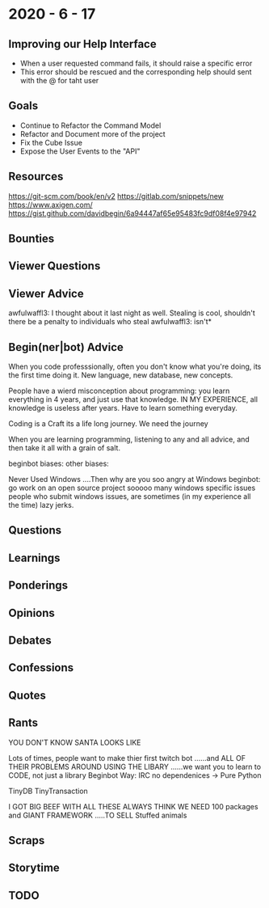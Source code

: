 # 2020 - 6 - 17

## Improving our Help Interface

- When a user requested command fails, it should raise a specific error
- This error should be rescued and the corresponding help should sent
with the @ for taht user

## Goals

- Continue to Refactor the Command Model
- Refactor and Document more of the project
- Fix the Cube Issue
- Expose the User Events to the "API"

## Resources

<https://git-scm.com/book/en/v2>
<https://gitlab.com/snippets/new>
<https://www.axigen.com/>
<https://gist.github.com/davidbegin/6a94447af65e95483fc9df08f4e97942>

## Bounties

## Viewer Questions

## Viewer Advice

awfulwaffl3: I thought about it last night as well. Stealing is cool, shouldn't
there be a penalty to individuals who steal awfulwaffl3: isn't*

## Begin(ner|bot) Advice

When you code professsionally, often you don't know what you're doing, its the first
time doing it.
New language, new database, new concepts.

People have a wierd misconception about programming: you learn everything in 4
years, and just use that knowledge. IN MY EXPERIENCE, all knowledge is useless
after years. Have to learn something everyday.

Coding is a Craft
its a life long journey.
We need the journey

When you are learning programming, listening to any and all advice, and then
take it all with a grain of salt.

beginbot biases:
other biases:

Never Used Windows
....Then why are you soo angry at Windows
beginbot: go work on an open source project
          sooooo many windows specific issues
          people who submit windows issues, are sometimes (in my experience all
          the time) lazy jerks.

## Questions

## Learnings

## Ponderings

## Opinions

## Debates

## Confessions

## Quotes

## Rants

YOU DON'T KNOW SANTA LOOKS LIKE

Lots of times, people want to make thier first twitch bot
......and ALL OF THEIR PROBLEMS AROUND USING THE LIBARY
......we want you to learn to CODE, not just a library
Beginbot Way: IRC no dependenices -> Pure Python

TinyDB
TinyTransaction

I GOT BIG BEEF WITH ALL THESE 
ALWAYS THINK WE NEED 100 packages
and GIANT FRAMEWORK
.....TO SELL Stuffed animals

## Scraps

## Storytime

## TODO
